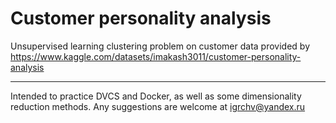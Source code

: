 # Customer personality analysis

Unsupervised learning clustering problem on customer data provided by 
https://www.kaggle.com/datasets/imakash3011/customer-personality-analysis

---
 
Intended to practice DVCS and Docker, as well as some dimensionality 
reduction methods. Any suggestions are welcome at igrchv@yandex.ru
